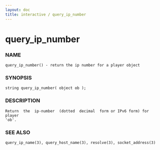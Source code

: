 ```yaml
---
layout: doc
title: interactive / query_ip_number
---
```

# query_ip_number

### NAME

    query_ip_number() - return the ip number for a player object

### SYNOPSIS

    string query_ip_number( object ob );

### DESCRIPTION

    Return  the  ip-number  (dotted  decimal  form or IPv6 form) for player
    'ob'.

### SEE ALSO

    query_ip_name(3), query_host_name(3), resolve(3), socket_address(3)

